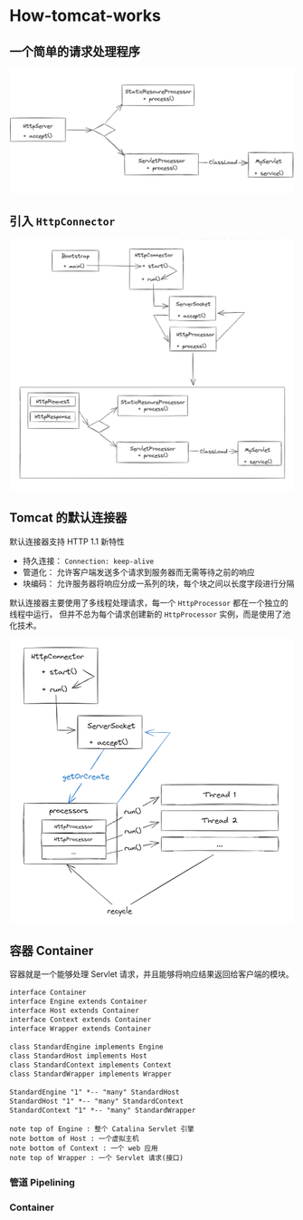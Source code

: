 # How-tomcat-works

## 一个简单的请求处理程序
![simple-server](./tomcat-image/simple-server.png)

## 引入 `HttpConnector`
![HttpConnector](./tomcat-image/HttpConnector.png)

## Tomcat 的默认连接器

默认连接器支持 HTTP 1.1 新特性
- 持久连接： `Connection: keep-alive`
- 管道化： 允许客户端发送多个请求到服务器而无需等待之前的响应
- 块编码： 允许服务器将响应分成一系列的块，每个块之间以长度字段进行分隔

默认连接器主要使用了多线程处理请求，每一个 `HttpProcessor` 都在一个独立的线程中运行，
但并不总为每个请求创建新的 `HttpProcessor` 实例，而是使用了池化技术。

![default-http-connector](./tomcat-image/default-http-connector.png)

## 容器 Container
容器就是一个能够处理 Servlet 请求，并且能够将响应结果返回给客户端的模块。

```{uml}
interface Container
interface Engine extends Container
interface Host extends Container
interface Context extends Container
interface Wrapper extends Container

class StandardEngine implements Engine
class StandardHost implements Host
class StandardContext implements Context
class StandardWrapper implements Wrapper

StandardEngine "1" *-- "many" StandardHost
StandardHost "1" *-- "many" StandardContext
StandardContext "1" *-- "many" StandardWrapper

note top of Engine : 整个 Catalina Servlet 引擎
note bottom of Host : 一个虚拟主机
note bottom of Context : 一个 web 应用
note top of Wrapper : 一个 Servlet 请求(接口)
```

### 管道 Pipelining 


### Container